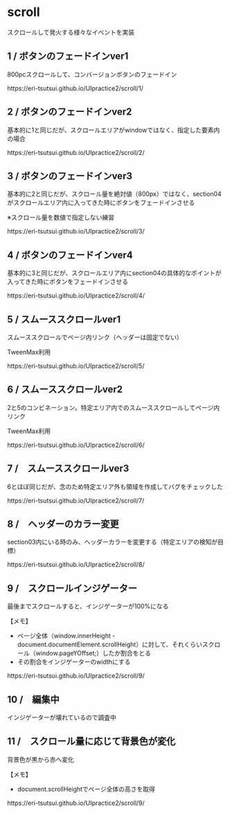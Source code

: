 <h1>scroll</h1>
スクロールして発火する様々なイベントを実装

<h2>1 / ボタンのフェードインver1</h2>
<p>800pcスクロールして、コンバージョンボタンのフェードイン</p>
<p>https://eri-tsutsui.github.io/UIpractice2/scroll/1/</p>

<h2>2 / ボタンのフェードインver2</h2>
<p>基本的に1と同じだが、スクロールエリアがwindowではなく、指定した要素内の場合</p>
<p>https://eri-tsutsui.github.io/UIpractice2/scroll/2/</p>

<h2>3 / ボタンのフェードインver3</h2>
<p>基本的に2と同じだが、スクロール量を絶対値（800px）ではなく、section04がスクロールエリア内に入ってきた時にボタンをフェードインさせる</p>
<p>※スクロール量を数値で指定しない練習</p>
<p>https://eri-tsutsui.github.io/UIpractice2/scroll/3/</p>


<h2>4 / ボタンのフェードインver4</h2>
<p>基本的に3と同じだが、スクロールエリア内にsection04の具体的なポイントが入ってきた時にボタンをフェードインさせる</p>
<p>https://eri-tsutsui.github.io/UIpractice2/scroll/4/</p>

<h2>5 / スムーススクロールver1</h2>
<p>スムーススクロールでページ内リンク（ヘッダーは固定でない）</p>
<p>TweenMax利用</p>
<p>https://eri-tsutsui.github.io/UIpractice2/scroll/5/</p>

<h2>6 / スムーススクロールver2</h2>
<p>2と5のコンビネーション。特定エリア内でのスムーススクロールしてページ内リンク</p>
<p>TweenMax利用</p>
<p>https://eri-tsutsui.github.io/UIpractice2/scroll/6/</p>

<h2>7 /　スムーススクロールver3</h2>
<p>6とほぼ同じだが、念のため特定エリア外も領域を作成してバグをチェックした</p>
<p>https://eri-tsutsui.github.io/UIpractice2/scroll/7/</p>

<h2>8 /　ヘッダーのカラー変更</h2>
<p>section03内にいる時のみ、ヘッダーカラーを変更する（特定エリアの検知が目標）</p>
<p>https://eri-tsutsui.github.io/UIpractice2/scroll/8/</p>

<h2>9 /　スクロールインジゲーター</h2>
<p>最後までスクロールすると、インジゲーターが100%になる</p>
<p>【メモ】</p>
<ul>
  <li>ページ全体（window.innerHeight - document.documentElement.scrollHeight）に対して、それくらいスクロール（window.pageYOffset;）したか割合をとる</li>
  <li>その割合をインジゲーターのwidthにする</li>
</ul>
<p>https://eri-tsutsui.github.io/UIpractice2/scroll/9/</p>

<h2>10 /　編集中</h2>
<p>インジゲーターが壊れているので調査中</p>

<h2>11 /　スクロール量に応じて背景色が変化</h2>
<p>背景色が黒から赤へ変化</p>
<p>【メモ】</p>
<ul>
  <li>document.scrollHeightでページ全体の高さを取得</li>
</ul>
<p>https://eri-tsutsui.github.io/UIpractice2/scroll/9/</p>


